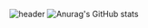 
![header](https://capsule-render.vercel.app/api?type=transparent&color=8B00FF&height=80&section=header&fontColor=8B00FF&text=smalleyescoding&fontSize=40&animation=fadeIn)
![Anurag's GitHub stats](https://github-readme-stats.vercel.app/api?username=smalleyescoding&show_icons=true&theme=midnight-purple)

<!--
**smalleyescoding/smalleyescoding** is a ✨ _special_ ✨ repository because its `README.md` (this file) appears on your GitHub profile.

Here are some ideas to get you started:

- 🔭 I’m currently working on ...
- 🌱 I’m currently learning ...
- 👯 I’m looking to collaborate on ...
- 🤔 I’m looking for help with ...
- 💬 Ask me about ...
- 📫 How to reach me: ...
- 😄 Pronouns: ...
- ⚡ Fun fact: ...
-->
